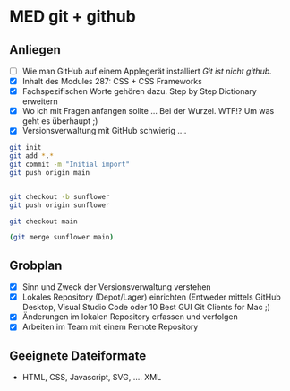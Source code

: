 # MED git + github

## Anliegen

- [ ] Wie man GitHub auf einem Applegerät installiert
      _Git ist nicht github._
- [X] Inhalt des Modules 287: CSS + CSS Frameworks
- [X] Fachspezifischen Worte gehören dazu. Step by Step Dictionary erweitern
- [X] Wo ich mit Fragen anfangen sollte ... Bei der Wurzel. WTF!? Um was geht es überhaupt ;)
- [X] Versionsverwaltung mit GitHub schwierig ....

```bash
git init
git add *.*
git commit -m "Initial import"
git push origin main


git checkout -b sunflower
git push origin sunflower

git checkout main

(git merge sunflower main)
```

## Grobplan

- [X] Sinn und Zweck der Versionsverwaltung verstehen
- [X] Lokales Repository (Depot/Lager) einrichten (Entweder mittels GitHub Desktop, Visual Studio Code oder 10 Best GUI Git Clients for Mac ;)
- [X] Änderungen im lokalen Repository erfassen und verfolgen
- [X] Arbeiten im Team mit einem Remote Repository

## Geeignete Dateiformate

- HTML, CSS, Javascript, SVG, .... XML
